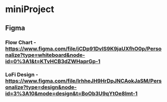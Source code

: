# miniProject

## Figma 
### Flow Chart - https://www.figma.com/file/jCDp91DvIS9K9jaUXfhO0p/Personalize?type=whiteboard&node-id=0%3A1&t=KTvHCB3dZWHaprGp-1

### LoFi Design - https://www.figma.com/file/IrhheJH9HrDpJNCAokJaSM/Personalize?type=design&node-id=3%3A10&mode=design&t=BoOb3U9qYtOe8lmt-1